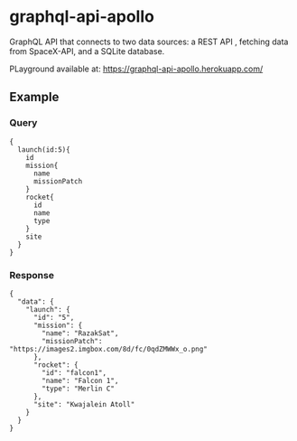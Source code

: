 # graphql-api-apollo
GraphQL API that connects to two data sources: a REST API , fetching data from SpaceX-API, and a SQLite database.  

PLayground available at: 
https://graphql-api-apollo.herokuapp.com/

## Example
### Query
```
{
  launch(id:5){
    id
    mission{
      name
      missionPatch
    }
    rocket{
      id
      name
      type
    }    
    site
  }
}
```

### Response
```
{
  "data": {
    "launch": {
      "id": "5",
      "mission": {
        "name": "RazakSat",
        "missionPatch": "https://images2.imgbox.com/8d/fc/0qdZMWWx_o.png"
      },
      "rocket": {
        "id": "falcon1",
        "name": "Falcon 1",
        "type": "Merlin C"
      },
      "site": "Kwajalein Atoll"
    }
  }
}
```
